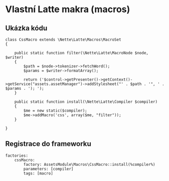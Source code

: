 # Vlastní Latte makra (macros)

## Ukázka kódu

	class CssMacro extends \Nette\Latte\Macros\MacroSet
	{

		public static function filter(\Nette\Latte\MacroNode $node, $writer)
		{
			$path = $node->tokenizer->fetchWord();
			$params = $writer->formatArray();

			return ('$control->getPresenter()->getContext()->getService("assets.assetManager")->addStylesheet("' . $path . '", ' . $params . '); ');
		}

		public static function install(\Nette\Latte\Compiler $compiler)
		{
			$me = new static($compiler);
			$me->addMacro('css', array($me, "filter"));
		}

	}

## Registrace do frameworku

	factories:
		cssMacro:
			factory: AssetsModule\Macros\CssMacro::install(%compiler%)
			parameters: [compiler]
			tags: [macro]
